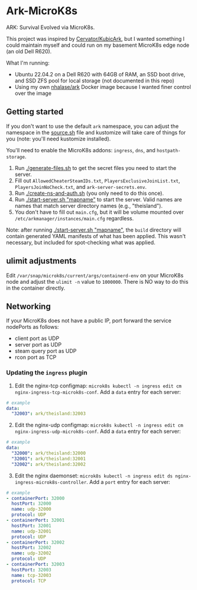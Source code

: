 # Ark-MicroK8s

ARK: Survival Evolved via MicroK8s.

This project was inspired by [Cervator/KubicArk](https://github.com/Cervator/KubicArk), but I wanted something I could maintain myself and could run on my basement MicroK8s edge node (an old Dell R620).

What I'm running:
- Ubuntu 22.04.2 on a Dell R620 with 64GB of RAM, an SSD boot drive, and SSD ZFS pool for local storage (not documented in this repo)
- Using my own [nhalase/ark](https://github.com/nhalase/ark) Docker image because I wanted finer control over the image

## Getting started

If you don't want to use the default `ark` namespace, you can adjust the namespace in the [source.sh](./source.sh) file and kustomize will take care of things for you (note: you'll need kustomize installed).

You'll need to enable the MicroK8s addons: `ingress`, `dns`, and `hostpath-storage`.

1. Run [./generate-files.sh](./generate-files.sh) to get the secret files you need to start the server.
2. Fill out `AllowedCheaterSteamIDs.txt`, `PlayersExclusiveJoinList.txt`, `PlayersJoinNoCheck.txt`, and `ark-server-secrets.env`.
3. Run [./create-ns-and-auth.sh](./create-ns-and-auth.sh) (you only need to do this once).
4. Run [./start-server.sh "mapname"](./start-server.sh) to start the server. Valid names are names that match server directory names (e.g., "theisland").
5. You don't have to fill out `main.cfg`, but it will be volume mounted over `/etc/arkmanager/instances/main.cfg` regardless.

Note: after running [./start-server.sh "mapname"](./start-server.sh), the `build` directory will contain generated YAML manifests of what has been applied. This wasn't necessary, but included for spot-checking what was applied.

## ulimit adjustments

Edit `/var/snap/microk8s/current/args/containerd-env` on your MicroK8s node and adjust the `ulimit -n` value to `1000000`. There is NO way to do this in the container directly.

## Networking

If your MicroK8s does not have a public IP, port forward the service nodePorts as follows:

- client port as UDP
- server port as UDP
- steam query port as UDP
- rcon port as TCP

### Updating the `ingress` plugin

1. Edit the nginx-tcp configmap: `microk8s kubectl -n ingress edit cm nginx-ingress-tcp-microk8s-conf`. Add a `data` entry for each server:

```yaml
# example
data:
  "32003": ark/theisland:32003
```

2. Edit the nginx-udp configmap: `microk8s kubectl -n ingress edit cm nginx-ingress-udp-microk8s-conf`. Add a `data` entry for each server:

```yaml
# example
data:
  "32000": ark/theisland:32000
  "32001": ark/theisland:32001
  "32002": ark/theisland:32002
```

3. Edit the nginx daemonset: `microk8s kubectl -n ingress edit ds nginx-ingress-microk8s-controller`. Add a `port` entry for each server:

```yaml
# example
- containerPort: 32000
  hostPort: 32000
  name: udp-32000
  protocol: UDP
- containerPort: 32001
  hostPort: 32001
  name: udp-32001
  protocol: UDP
- containerPort: 32002
  hostPort: 32002
  name: udp-32002
  protocol: UDP
- containerPort: 32003
  hostPort: 32003
  name: tcp-32003
  protocol: TCP
```
